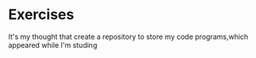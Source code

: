 # Exercises

It's my thought that create a repository to store my code programs,which appeared while I'm studing
